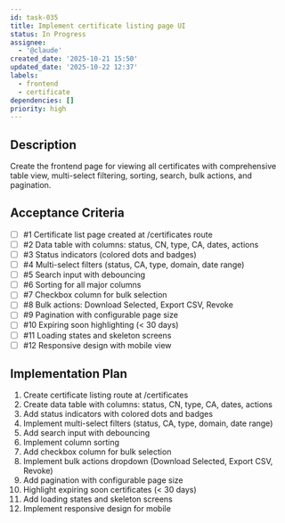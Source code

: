 ```yaml
---
id: task-035
title: Implement certificate listing page UI
status: In Progress
assignee:
  - '@claude'
created_date: '2025-10-21 15:50'
updated_date: '2025-10-22 12:37'
labels:
  - frontend
  - certificate
dependencies: []
priority: high
---
```


## Description

<!-- SECTION:DESCRIPTION:BEGIN -->
Create the frontend page for viewing all certificates with comprehensive table view, multi-select filtering, sorting, search, bulk actions, and pagination.
<!-- SECTION:DESCRIPTION:END -->

## Acceptance Criteria
<!-- AC:BEGIN -->
- [ ] #1 Certificate list page created at /certificates route
- [ ] #2 Data table with columns: status, CN, type, CA, dates, actions
- [ ] #3 Status indicators (colored dots and badges)
- [ ] #4 Multi-select filters (status, CA, type, domain, date range)
- [ ] #5 Search input with debouncing
- [ ] #6 Sorting for all major columns
- [ ] #7 Checkbox column for bulk selection
- [ ] #8 Bulk actions: Download Selected, Export CSV, Revoke
- [ ] #9 Pagination with configurable page size
- [ ] #10 Expiring soon highlighting (< 30 days)
- [ ] #11 Loading states and skeleton screens
- [ ] #12 Responsive design with mobile view
<!-- AC:END -->

## Implementation Plan

<!-- SECTION:PLAN:BEGIN -->
1. Create certificate listing route at /certificates
2. Create data table with columns: status, CN, type, CA, dates, actions
3. Add status indicators with colored dots and badges
4. Implement multi-select filters (status, CA, type, domain, date range)
5. Add search input with debouncing
6. Implement column sorting
7. Add checkbox column for bulk selection
8. Implement bulk actions dropdown (Download Selected, Export CSV, Revoke)
9. Add pagination with configurable page size
10. Highlight expiring soon certificates (< 30 days)
11. Add loading states and skeleton screens
12. Implement responsive design for mobile
<!-- SECTION:PLAN:END -->
